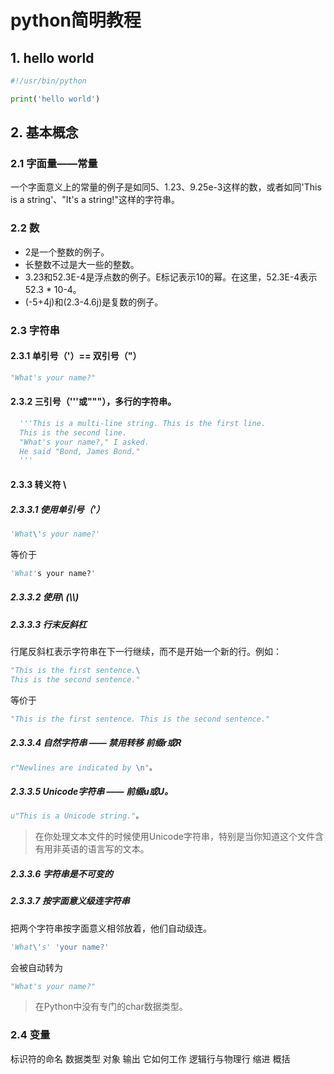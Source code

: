 # python简明教程

## 1. hello world

```py
#!/usr/bin/python

print('hello world')
```

## 2. 基本概念

### 2.1 字面量——常量

一个字面意义上的常量的例子是如同5、1.23、9.25e-3这样的数，或者如同'This is a string'、"It's a string!"这样的字符串。

### 2.2 数

- 2是一个整数的例子。
- 长整数不过是大一些的整数。
- 3.23和52.3E-4是浮点数的例子。E标记表示10的幂。在这里，52.3E-4表示52.3 * 10-4。
- (-5+4j)和(2.3-4.6j)是复数的例子。

### 2.3 字符串

#### 2.3.1 单引号（'）== 双引号（"）

```py
"What's your name?"
```

#### 2.3.2 三引号（'''或"""），多行的字符串。

```py
  '''This is a multi-line string. This is the first line.
  This is the second line.
  "What's your name?," I asked.
  He said "Bond, James Bond."
  '''
```
#### 2.3.3 转义符 \

##### 2.3.3.1 使用单引号（\'）

```python
'What\'s your name?'
```

等价于

```python
'What's your name?'
```

##### 2.3.3.2 使用\ (\\\\)

##### 2.3.3.3 行末反斜杠

行尾反斜杠表示字符串在下一行继续，而不是开始一个新的行。例如：

```python
"This is the first sentence.\
This is the second sentence."
```
等价于
```python
"This is the first sentence. This is the second sentence."
```

##### 2.3.3.4 自然字符串 —— 禁用转移 前缀r或R

```python
r"Newlines are indicated by \n"。
```

##### 2.3.3.5 Unicode字符串 —— 前缀u或U。

```python
u"This is a Unicode string."。
```
> 在你处理文本文件的时候使用Unicode字符串，特别是当你知道这个文件含有用非英语的语言写的文本。

##### 2.3.3.6 字符串是不可变的

##### 2.3.3.7 按字面意义级连字符串

把两个字符串按字面意义相邻放着，他们自动级连。

```python
'What\'s' 'your name?'
```
会被自动转为

```python
"What's your name?"
```

> 在Python中没有专门的char数据类型。

### 2.4 变量

标识符的命名
数据类型
对象
输出
它如何工作
逻辑行与物理行
缩进
概括